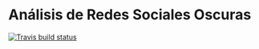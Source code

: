 # Análisis de Redes Sociales Oscuras

<!-- badges: start -->
[![Travis build status](https://travis-ci.com/cjcallag/arso.svg?branch=master)](https://travis-ci.com/cjcallag/arso)
<!-- badges: end -->